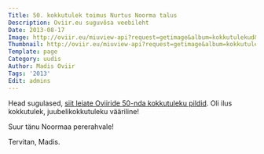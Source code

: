 ```yaml
---
Title: 50. kokkutulek toimus Nurtus Noorma talus
Description: Oviir.eu suguvõsa veebileht
Date: 2013-08-17
Image: http://oviir.eu/miuview-api?request=getimage&album=kokkutulekud&item=2013_50-kokkutulek-nurtus-noormal.jpg&size=600&mode=longest
Thumbnail: http://oviir.eu/miuview-api?request=getimage&album=kokkutulekud&item=2013_50-kokkutulek-nurtus-noormal.jpg&size=600&mode=square
Template: page
Category: uudis
Author: Madis Oviir
Tags: '2013'
Edit: admins
---
```


Head sugulased, <a href="%base_url%/kokkutulekud/2013">siit leiate Oviiride 50-nda kokkutuleku pildid</a>. Oli ilus
kokkutulek, juubelikokkutuleku vääriline!

Suur tänu Noormaa pererahvale!

Tervitan,
Madis.
